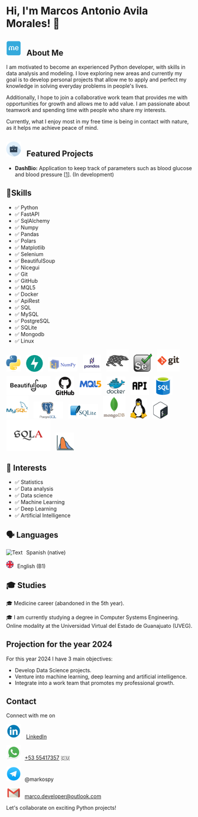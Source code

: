 # Hi, I'm Marcos Antonio Avila Morales! 👋


##  <img src="src/me.png" alt="Text" title="python" width="40px" style="margin-right: 10px"/> About Me

I am motivated to become an experienced Python developer, with skills in data analysis and modeling. I love exploring new areas and currently my goal is to develop personal projects that allow me to apply and perfect my knowledge in solving everyday problems in people's lives.

Additionally, I hope to join a collaborative work team that provides me with opportunities for growth and allows me to add value. I am passionate about teamwork and spending time with people who share my interests.

Currently, what I enjoy most in my free time is being in contact with nature, as it helps me achieve peace of mind.

##  <img src="src/portfolio.png" alt="Text" title="python" width="40px" style="margin-right: 10px"/> Featured Projects
- **DashBio:** Application to keep track of parameters such as blood glucose and blood pressure [[1](URL_of_repository_1)]. (In development)


## 🥇Skills

<ul>
<li>✅ Python</li>
<li>✅ FastAPI</li>
<li>✅ SqlAlchemy</li>
<li>✅ Numpy</li>
<li>✅ Pandas</li>
<li>✅ Polars</li>
<li>✅ Matplotlib</li>
<li>✅ Selenium</li>
<li>✅ BeautifulSoup</li>
<li>✅ Nicegui</li>
<li>✅ Git</li>
<li>✅ GitHub</li>
<li>✅ MQL5</li>
<li>✅ Docker</li>
<li>✅ ApiRest</li>
<li>✅ SQL</li>
<li>✅ MySQL</li>
<li>✅ PostgreSQL</li>
<li>✅ SQLite</li>
<li>✅ Mongodb</li>
<li>✅ Linux</li>
</ul>


<p>
 <img src="src/Python-logo.png" alt="Text" title="Python" width="40px" style="margin-right: 10px"/>
 <img src="src/fastapi.svg" alt="Text" title="Fastapi" width="45px" style="margin-right: 10px;"/>
 <img src="src/numpy.png" alt="Text" title="Numpy" width="80px" style="margin-right: 10px"/>
 <img src="src/pandas.png" alt="Text" title="Pandas" width="50px" style="margin-right: 10px"/>
 <img src="src/polars.png" alt="Text" title="Polars" width="60px" style="margin-right: 10px"/>
 <img src="src/selenium.svg" alt="Text" title="Selenium" width="50px" style="margin-right: 10px"/>
 <img src="src/git.png" alt="Text" title="git" width="60px" style="margin-right: 10px"/>
 <img src="src/bs.png" alt="Text" title="BeautifulSoup" width="120px" style="margin-right: 10px;"/>
 <img src="src/github.png" alt="Text" title="github" width="50px" style="margin-right: 10px;"/>
  <img src="src/MQL5_Community_Logo.png" alt="Mql5" title="MQL5" width="60px" style="margin-right: 10px;"/>
 <img src="src/docker.png" alt="Text" title="Docker" width="50px" style="margin-right: 10px"/>
 <img src="src/api.png" alt="Text" title="APIRest" width="50px" style="margin-right: 10px"/>
  <img src="src/sql.png" alt="Text" title="SQL" width="50px" style="margin-right: 10px"/>
 <img src="src/mysql.png" alt="Text" title="MySQL" width="60px" style="margin-right: 10px;"/>
 <img src="src/postgres.png" alt="Text" title="PostgreSQL" width="80px" style="margin-right: 10px;"/>
 <img src="src/sqlite.png" alt="Text" title="SQLite" width="80px" style="margin-right: 10px"/>
 <img src="src/mongodb.png" alt="Text" title="MongoDB" width="60px" style="margin-right: 10px;"/>
 <img src="src/linux.png" alt="Text" title="Linux" width="45px" style="margin-right: 10px;"/>
 <img src="src/Bash.svg" alt="Text" title="Bash" width="45px" style="margin-right: 10px;"/>
 <img src="src/sqlalchemy.svg" alt="Text" title="SQLAlchemy" width="120px" style="margin-right: 10px;"/>
 <img src="src/Statistics.png" alt="Text" title="Matplotlib" width="50px" style="margin-right: 10px;"/>
</p>

## 👀 Interests

<ul>
<li>✅ Statistics</li>
<li>✅ Data analysis</li>
<li>✅ Data science</li>
<li>✅ Machine Learning</li>
<li>✅ Deep Learning</li>
<li>✅ Artificial Intelligence</li>
</ul>


## 🗣 Languages
<img src="src/español.png" alt="Text" title="Spanish" width="20px" style="margin-right: 10px;" />Spanish (native)

<img src="src/english.png" alt="Text" title="English" width="20px" style="margin-right: 10px;" />English (B1)

## 🎓 Studies
<p>
🎓 Medicine career (abandoned in the 5th year).
</p>
<p>
🎓 I am currently studying a degree in Computer Systems Engineering. Online modality at the Universidad Virtual del Estado de Guanajuato (UVEG).
</p>

## Projection for the year 2024
<p>
For this year 2024 I have 3 main objectives:
</p>

<ul class="text">
<li>Develop Data Science projects.</li>
<li>Venture into machine learning, deep learning and artificial intelligence.</li>
<li>Integrate into a work team that promotes my professional growth.</li>
</ul>


## Contact
<p>Connect with me on</p> 

<img src="src/linked.png" alt="Text" title="LinkedIn" width="40px" style="margin-right: 10px;" /> [LinkedIn](https://www.linkedin.com/inmarcos-antonio-avila-morales-027b34292/)

<img src="src/Whatsapp.png" alt="Text" title="Whatsapp" width="40px" style="margin-right: 10px;"/>[+53 55417357](https://wa.me/5355417357) 🇨🇺

<img src="src/telegram.png" alt="Text" title="Telegram" width="40px" style="margin-right: 10px;" />@markospy

<img src="src/email.png" alt="Text" title="Email" width="40px" style="margin-right: 10px;" />[marco.developer@outlook.com](mailto:marco.developer@outlook.com)

<p class="text">Let's collaborate on exciting Python projects!</p>
